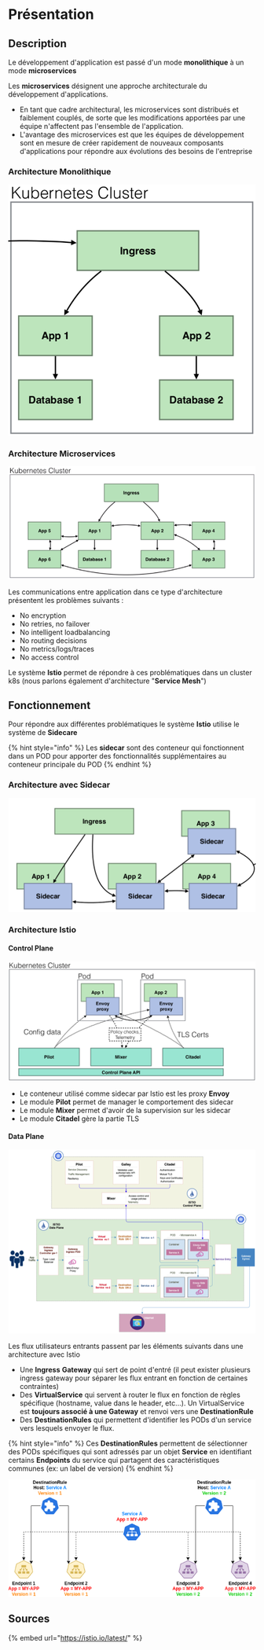 # Présentation

## Description

Le développement d'application est passé d'un mode **monolithique** à un mode **microservices**

Les **microservices** désignent une approche architecturale du développement d'applications.&#x20;

* En tant que cadre architectural, les microservices sont distribués et faiblement couplés, de sorte que les modifications apportées par une équipe n'affectent pas l'ensemble de l'application.&#x20;
* L'avantage des microservices est que les équipes de développement sont en mesure de créer rapidement de nouveaux composants d'applications pour répondre aux évolutions des besoins de l'entreprise

### Architecture Monolithique

![](<../../.gitbook/assets/Istio--Architecture Monolitique.png>)

### Architecture Microservices

![](<../../.gitbook/assets/Istio--Architecture Microservices.png>)

Les communications entre application dans ce type d'architecture présentent les problèmes suivants :&#x20;

* No encryption&#x20;
* No retries, no failover&#x20;
* No intelligent loadbalancing&#x20;
* No routing decisions&#x20;
* No metrics/logs/traces&#x20;
* No access control

Le système **Istio** permet de répondre à ces problématiques dans un cluster k8s (nous parlons également d'architecture "**Service Mesh**")

## Fonctionnement

Pour répondre aux différentes problématiques le système **Istio** utilise le système de **Sidecare**

{% hint style="info" %}
Les **sidecar** sont des conteneur qui fonctionnent dans un POD pour apporter des fonctionnalités supplémentaires au conteneur principale du POD
{% endhint %}

### Architecture avec Sidecar

![](<../../.gitbook/assets/Istio--Architecture with Sidecar.png>)

### Architecture Istio

#### Control Plane

![](<../../.gitbook/assets/Istio--Architecture Istio.png>)

* Le conteneur utilisé comme sidecar par Istio est les proxy **Envoy**
* Le module **Pilot** permet de manager le comportement des sidecar
* Le module **Mixer** permet d'avoir de la supervision sur les sidecar
* Le module **Citadel** gère la partie TLS

#### Data Plane

![](<../../.gitbook/assets/Istio--Architecture with all component.png>)

Les flux utilisateurs entrants passent par les éléments suivants dans une architecture avec Istio

* Une **Ingress** **Gateway** qui sert de point d'entré (il peut exister plusieurs ingress gateway pour séparer les flux entrant en fonction de certaines contraintes)
* Des **VirtualService** qui servent à router le flux en fonction de règles spécifique (hostname, value dans le header, etc...). Un VirtualService est **toujours associé à une Gateway** et renvoi vers une **DestinationRule**
* Des **DestinationRules** qui permettent d'identifier les PODs d'un service vers lesquels envoyer le flux.&#x20;

{% hint style="info" %}
Ces **DestinationRules** permettent de sélectionner des PODs spécifiques qui sont adressés par un objet **Service** en identifiant certains **Endpoints** du service qui partagent des caractéristiques communes (ex: un label de version)
{% endhint %}

![](../../.gitbook/assets/Istio--DestinationRule.png)

## Sources

{% embed url="https://istio.io/latest/" %}
